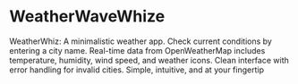 # WeatherWaveWhize
 WeatherWhiz: A minimalistic weather app. Check current conditions by entering a city name. Real-time data from OpenWeatherMap includes temperature, humidity, wind speed, and weather icons. Clean interface with error handling for invalid cities. Simple, intuitive, and at your fingertip
